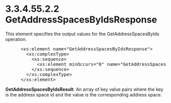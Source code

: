 <html dir="LTR" xmlns:mshelp="http://msdn.microsoft.com/mshelp" xmlns:ddue="http://ddue.schemas.microsoft.com/authoring/2003/5" xmlns:xlink="http://www.w3.org/1999/xlink" xmlns:tool="http://www.microsoft.com/tooltip">
 <body>
 <div id="header">
 <h1 class="heading">3.3.4.55.2.2 GetAddressSpacesByIdsResponse</h1>
 </div>
 <div id="mainSection">
 <div id="mainBody">
 <div id="allHistory" class="saveHistory"></div>
 <div id="sectionSection0" class="section" name="collapseableSection">
 

<p>This element specifies the output values for the
GetAddressSpacesByIds operation.</p>

<dl>
<dd>
<div><pre> &lt;xs:element name=&quot;GetAddressSpacesByIdsResponse&quot;&gt;
   &lt;xs:complexType&gt;
     &lt;xs:sequence&gt;
       &lt;xs:element minOccurs=&quot;0&quot; name=&quot;GetAddressSpacesByIdsResult&quot; nillable=&quot;true&quot; type=&quot;sysgen:ArrayOfKeyValuePairOflongAddressSpacem1ahUJFx&quot; /&gt;
     &lt;/xs:sequence&gt;
   &lt;/xs:complexType&gt;
 &lt;/xs:element&gt;
</pre></div>
</dd></dl>

<p><b>GetAddressSpacesByIdsResult</b>: An array of key
value pairs where the key is the address space id and the value is the
corresponding address space.</p>


 </div>
 </div>
 </div>
 </body>
</html>